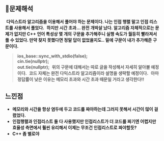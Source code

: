## **🔎문제해석**
​
**다익스트라 알고리즘을 이용해서 풀어야 하는 문제이다. 나는 인접 행렬 말고 인접 리스트를 사용해서 풀었다.**
​
**하지만 시간 초과... 완전 개박살 났다. 알고리즘 자체적으로는 문제가 없지만 C++ 언어 특성상 몇 개의 구문을 추가해주니 실행 속도가 월등히 빨라져서 풀 수 있었다. 만약 찾지 못했다면 정말 답이 없었을지도.. 밑에 구문이 내가 추가해준 구문이다.**
​
> **ios\_base::sync\_with\_stdio(false);**  
> **cin.tie(nullptr);**  
> **out.tie(nullptr);**
​
**위의 구문에 대해서는 따로 글을 작성해서 자세히 알아볼 예정이다.**
​
**코드 자체는 완전 다익스트라 알고리즘이라 설명을 생략할 예정이다.**
​
**아마 정답률이 낮은 이유는 메모리 초과와 시간 초과 때문일 거라고 생각한다!!**

## **느낀점**

-   **메모리와 시간을 항상 염두에 두고 코드를 짜야하는데 그러지 못해서 시간이 많이 걸렸었다.**
-   **인접행렬과 인접리스트 둘 다 사용했지만 인접리스트가 더 코드를 짜기엔 어렵지만 효율성 측면에서 훨씬 유리해서 이제는 무조건 인접리스트로 짜야할듯?**
-   **C++ 좀 별로야**
